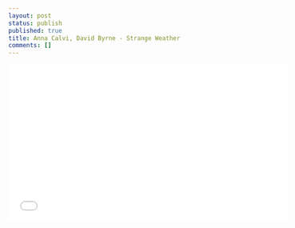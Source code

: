 ```yaml
---
layout: post
status: publish
published: true
title: Anna Calvi, David Byrne - Strange Weather
comments: []
---
```

<iframe width="560" height="315" src="//www.youtube.com/embed/ylBZmqY0Oag" frameborder="0"> </iframe>


